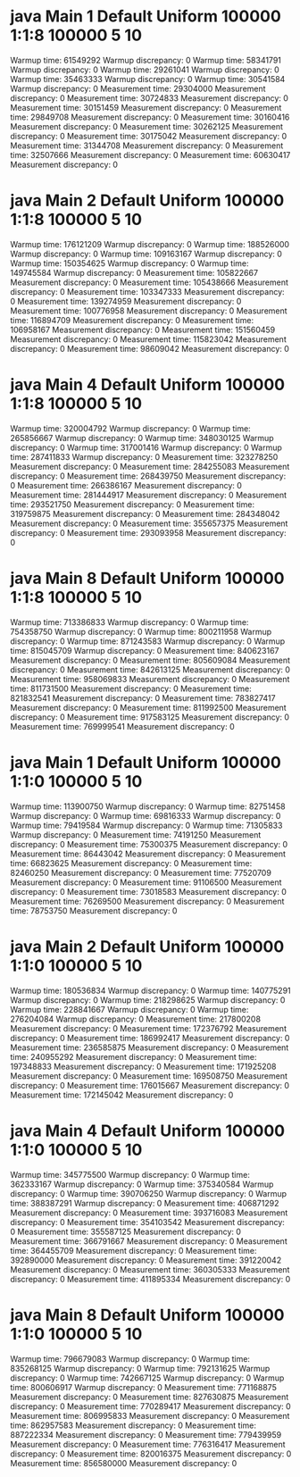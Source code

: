 # java Main 1 Default Uniform 100000 1:1:8 100000 5 10
Warmup time: 61549292
Warmup discrepancy: 0
Warmup time: 58341791
Warmup discrepancy: 0
Warmup time: 29261041
Warmup discrepancy: 0
Warmup time: 35463333
Warmup discrepancy: 0
Warmup time: 30541584
Warmup discrepancy: 0
Measurement time: 29304000
Measurement discrepancy: 0
Measurement time: 30724833
Measurement discrepancy: 0
Measurement time: 30151459
Measurement discrepancy: 0
Measurement time: 29849708
Measurement discrepancy: 0
Measurement time: 30160416
Measurement discrepancy: 0
Measurement time: 30262125
Measurement discrepancy: 0
Measurement time: 30175042
Measurement discrepancy: 0
Measurement time: 31344708
Measurement discrepancy: 0
Measurement time: 32507666
Measurement discrepancy: 0
Measurement time: 60630417
Measurement discrepancy: 0

# java Main 2 Default Uniform 100000 1:1:8 100000 5 10
Warmup time: 176121209
Warmup discrepancy: 0
Warmup time: 188526000
Warmup discrepancy: 0
Warmup time: 109163167
Warmup discrepancy: 0
Warmup time: 150354625
Warmup discrepancy: 0
Warmup time: 149745584
Warmup discrepancy: 0
Measurement time: 105822667
Measurement discrepancy: 0
Measurement time: 105438666
Measurement discrepancy: 0
Measurement time: 103347333
Measurement discrepancy: 0
Measurement time: 139274959
Measurement discrepancy: 0
Measurement time: 100776958
Measurement discrepancy: 0
Measurement time: 116894709
Measurement discrepancy: 0
Measurement time: 106958167
Measurement discrepancy: 0
Measurement time: 151560459
Measurement discrepancy: 0
Measurement time: 115823042
Measurement discrepancy: 0
Measurement time: 98609042
Measurement discrepancy: 0

# java Main 4 Default Uniform 100000 1:1:8 100000 5 10
Warmup time: 320004792
Warmup discrepancy: 0
Warmup time: 265856667
Warmup discrepancy: 0
Warmup time: 348030125
Warmup discrepancy: 0
Warmup time: 317001416
Warmup discrepancy: 0
Warmup time: 287411833
Warmup discrepancy: 0
Measurement time: 323278250
Measurement discrepancy: 0
Measurement time: 284255083
Measurement discrepancy: 0
Measurement time: 268439750
Measurement discrepancy: 0
Measurement time: 266386167
Measurement discrepancy: 0
Measurement time: 281444917
Measurement discrepancy: 0
Measurement time: 293521750
Measurement discrepancy: 0
Measurement time: 319759875
Measurement discrepancy: 0
Measurement time: 284348042
Measurement discrepancy: 0
Measurement time: 355657375
Measurement discrepancy: 0
Measurement time: 293093958
Measurement discrepancy: 0

# java Main 8 Default Uniform 100000 1:1:8 100000 5 10
Warmup time: 713386833
Warmup discrepancy: 0
Warmup time: 754358750
Warmup discrepancy: 0
Warmup time: 800211958
Warmup discrepancy: 0
Warmup time: 871243583
Warmup discrepancy: 0
Warmup time: 815045709
Warmup discrepancy: 0
Measurement time: 840623167
Measurement discrepancy: 0
Measurement time: 805609084
Measurement discrepancy: 0
Measurement time: 842613125
Measurement discrepancy: 0
Measurement time: 958069833
Measurement discrepancy: 0
Measurement time: 811731500
Measurement discrepancy: 0
Measurement time: 821832541
Measurement discrepancy: 0
Measurement time: 783827417
Measurement discrepancy: 0
Measurement time: 811992500
Measurement discrepancy: 0
Measurement time: 917583125
Measurement discrepancy: 0
Measurement time: 769999541
Measurement discrepancy: 0

# java Main 1 Default Uniform 100000 1:1:0 100000 5 10
Warmup time: 113900750
Warmup discrepancy: 0
Warmup time: 82751458
Warmup discrepancy: 0
Warmup time: 69816333
Warmup discrepancy: 0
Warmup time: 79419584
Warmup discrepancy: 0
Warmup time: 71305833
Warmup discrepancy: 0
Measurement time: 74191250
Measurement discrepancy: 0
Measurement time: 75300375
Measurement discrepancy: 0
Measurement time: 86443042
Measurement discrepancy: 0
Measurement time: 66823625
Measurement discrepancy: 0
Measurement time: 82460250
Measurement discrepancy: 0
Measurement time: 77520709
Measurement discrepancy: 0
Measurement time: 91106500
Measurement discrepancy: 0
Measurement time: 73018583
Measurement discrepancy: 0
Measurement time: 76269500
Measurement discrepancy: 0
Measurement time: 78753750
Measurement discrepancy: 0

# java Main 2 Default Uniform 100000 1:1:0 100000 5 10
Warmup time: 180536834
Warmup discrepancy: 0
Warmup time: 140775291
Warmup discrepancy: 0
Warmup time: 218298625
Warmup discrepancy: 0
Warmup time: 228841667
Warmup discrepancy: 0
Warmup time: 276204084
Warmup discrepancy: 0
Measurement time: 217800208
Measurement discrepancy: 0
Measurement time: 172376792
Measurement discrepancy: 0
Measurement time: 186992417
Measurement discrepancy: 0
Measurement time: 236585875
Measurement discrepancy: 0
Measurement time: 240955292
Measurement discrepancy: 0
Measurement time: 197348833
Measurement discrepancy: 0
Measurement time: 171925208
Measurement discrepancy: 0
Measurement time: 169508750
Measurement discrepancy: 0
Measurement time: 176015667
Measurement discrepancy: 0
Measurement time: 172145042
Measurement discrepancy: 0

# java Main 4 Default Uniform 100000 1:1:0 100000 5 10
Warmup time: 345775500
Warmup discrepancy: 0
Warmup time: 362333167
Warmup discrepancy: 0
Warmup time: 375340584
Warmup discrepancy: 0
Warmup time: 390706250
Warmup discrepancy: 0
Warmup time: 388387291
Warmup discrepancy: 0
Measurement time: 406871292
Measurement discrepancy: 0
Measurement time: 393716083
Measurement discrepancy: 0
Measurement time: 354103542
Measurement discrepancy: 0
Measurement time: 355587125
Measurement discrepancy: 0
Measurement time: 366791667
Measurement discrepancy: 0
Measurement time: 364455709
Measurement discrepancy: 0
Measurement time: 392890000
Measurement discrepancy: 0
Measurement time: 391220042
Measurement discrepancy: 0
Measurement time: 360305333
Measurement discrepancy: 0
Measurement time: 411895334
Measurement discrepancy: 0

# java Main 8 Default Uniform 100000 1:1:0 100000 5 10
Warmup time: 796679083
Warmup discrepancy: 0
Warmup time: 835268125
Warmup discrepancy: 0
Warmup time: 792131625
Warmup discrepancy: 0
Warmup time: 742667125
Warmup discrepancy: 0
Warmup time: 800606917
Warmup discrepancy: 0
Measurement time: 771168875
Measurement discrepancy: 0
Measurement time: 827630875
Measurement discrepancy: 0
Measurement time: 770289417
Measurement discrepancy: 0
Measurement time: 806995833
Measurement discrepancy: 0
Measurement time: 862957583
Measurement discrepancy: 0
Measurement time: 887222334
Measurement discrepancy: 0
Measurement time: 779439959
Measurement discrepancy: 0
Measurement time: 776316417
Measurement discrepancy: 0
Measurement time: 820016375
Measurement discrepancy: 0
Measurement time: 856580000
Measurement discrepancy: 0
